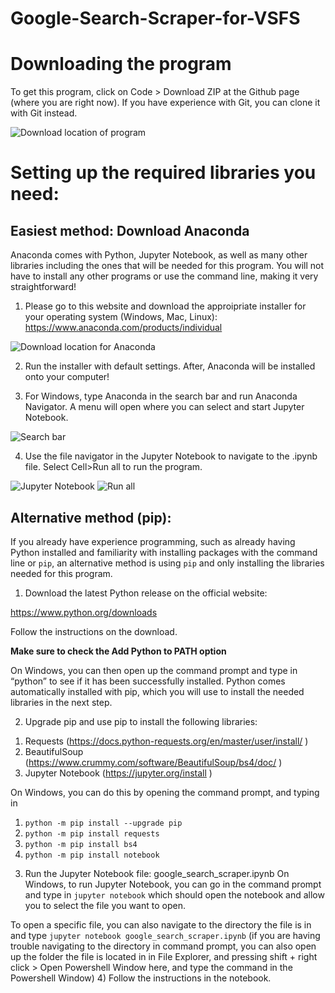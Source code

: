 # Google-Search-Scraper-for-VSFS

# Downloading the program
To get this program, click on Code > Download ZIP at the Github page (where you are right now). If you have experience with Git, you can clone it with Git instead.

![Download location of program](https://i.imgur.com/lXbJ5pz.png)

# Setting up the required libraries you need:
## Easiest method: Download Anaconda

Anaconda comes with Python, Jupyter Notebook, as well as many other libraries including the ones that will be needed for this program. You will not have to install any other programs or use the command line, making it very straightforward!

1. Please go to this website and download the approipriate installer for your operating system (Windows, Mac, Linux): https://www.anaconda.com/products/individual

![Download location for Anaconda](https://i.imgur.com/nOYZJQI.png)

2. Run the installer with default settings. After, Anaconda will be installed onto your computer! 

3. For Windows, type Anaconda in the search bar and run Anaconda Navigator. A menu will open where you can select and start Jupyter Notebook. 

![Search bar](https://i.imgur.com/mGggzuf.png)

4. Use the file navigator in the Jupyter Notebook to navigate to the .ipynb file. Select Cell>Run all to run the program. 

![Jupyter Notebook](https://i.imgur.com/4Tv3hP6.png) ![Run all](https://i.imgur.com/HKSKnn7.png)
## Alternative method (pip):

If you already have experience programming, such as already having Python installed and familiarity with installing packages with the command line or `pip`, an alternative method is using `pip` and only installing the libraries needed for this program. 

1) Download the latest Python release on the official website:

https://www.python.org/downloads

Follow the instructions on the download.

**Make sure to check the Add Python to PATH option**

On Windows, you can then open up the command prompt and type in “python” to see if it has
been successfully installed. Python comes automatically installed with pip, which you will use to
install the needed libraries in the next step.

2) Upgrade pip and use pip to install the following libraries:
1. Requests (https://docs.python-requests.org/en/master/user/install/ )
2. BeautifulSoup (https://www.crummy.com/software/BeautifulSoup/bs4/doc/ )
3. Jupyter Notebook (https://jupyter.org/install )


On Windows, you can do this by opening the command prompt, and typing in
1. `python -m pip install --upgrade pip`
2. `python -m pip install requests`
3. `python -m pip install bs4`
4. `python -m pip install notebook`
3) Run the Jupyter Notebook file: google_search_scraper.ipynb
On Windows, to run Jupyter Notebook, you can go in the command prompt and type in `jupyter notebook` which should open the notebook and allow you to select the file you want to open.


To open a specific file, you can also navigate to the directory the file is in and type `jupyter notebook google_search_scraper.ipynb` (if you are having trouble navigating to the directory in command prompt, you can also open up the folder the file is located in in File Explorer, and pressing shift + right click > Open Powershell Window here, and type the command in the Powershell Window)
4) Follow the instructions in the notebook.
